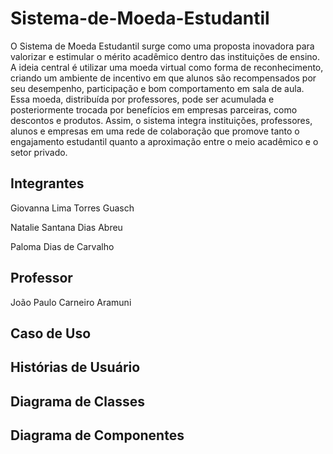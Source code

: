 # Sistema-de-Moeda-Estudantil

O Sistema de Moeda Estudantil surge como uma proposta inovadora para valorizar e estimular o mérito acadêmico dentro das instituições de ensino. A ideia central é utilizar uma moeda virtual como forma de reconhecimento, criando um ambiente de incentivo em que alunos são recompensados por seu desempenho, participação e bom comportamento em sala de aula. Essa moeda, distribuída por professores, pode ser acumulada e posteriormente trocada por benefícios em empresas parceiras, como descontos e produtos. Assim, o sistema integra instituições, professores, alunos e empresas em uma rede de colaboração que promove tanto o engajamento estudantil quanto a aproximação entre o meio acadêmico e o setor privado.

## Integrantes
Giovanna Lima Torres Guasch

Natalie Santana Dias Abreu

Paloma Dias de Carvalho

## Professor
João Paulo Carneiro Aramuni

## Caso de Uso
## Histórias de Usuário
## Diagrama de Classes
## Diagrama de Componentes 
